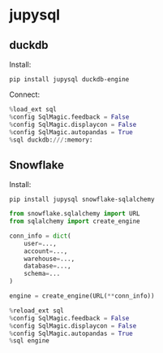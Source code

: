 # jupysql

## duckdb

Install:

```
pip install jupysql duckdb-engine
```

Connect:

```python
%load_ext sql
%config SqlMagic.feedback = False
%config SqlMagic.displaycon = False
%config SqlMagic.autopandas = True
%sql duckdb:///:memory:
```

## Snowflake

Install:

```
pip install jupysql snowflake-sqlalchemy
```

```python
from snowflake.sqlalchemy import URL
from sqlalchemy import create_engine

conn_info = dict(
    user=...,
    account=...,
    warehouse=...,
    database=...,
    schema=...    
)

engine = create_engine(URL(**conn_info))

%reload_ext sql
%config SqlMagic.feedback = False
%config SqlMagic.displaycon = False
%config SqlMagic.autopandas = True
%sql engine
```

